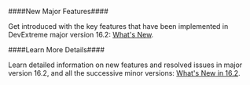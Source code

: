 ####New Major Features####

Get introduced with the key features that have been implemented in DevExtreme major version 16.2: [What's New](https://js.devexpress.com/New/16_2).

####Learn More Details####

Learn detailed information on new features and resolved issues in major version 16.2, and all the successive minor versions: [What's New in 16.2](https://www.devexpress.com/Support/WhatsNew/DevExtreme).
